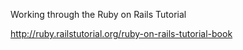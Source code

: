 Working through the Ruby on Rails Tutorial

http://ruby.railstutorial.org/ruby-on-rails-tutorial-book